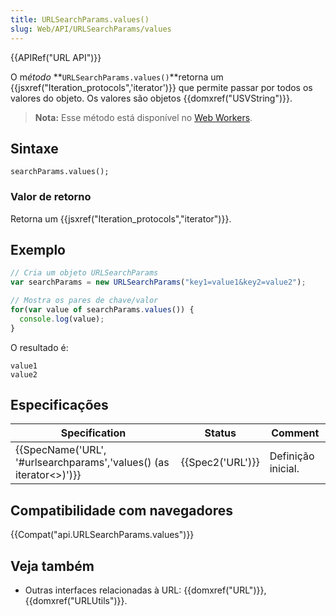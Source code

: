 ```yaml
---
title: URLSearchParams.values()
slug: Web/API/URLSearchParams/values
---
```


{{APIRef("URL API")}}

O m*étodo* **`URLSearchParams.values()`**retorna um {{jsxref("Iteration_protocols",'iterator')}} que permite passar por todos os valores do objeto. Os valores são objetos {{domxref("USVString")}}.

> **Nota:** Esse método está disponível no [Web Workers](/pt-BR/docs/Web/API/Web_Workers_API).

## Sintaxe

```
searchParams.values();
```

### Valor de retorno

Retorna um {{jsxref("Iteration_protocols","iterator")}}.

## Exemplo

```js
// Cria um objeto URLSearchParams
var searchParams = new URLSearchParams("key1=value1&key2=value2");

// Mostra os pares de chave/valor
for(var value of searchParams.values()) {
  console.log(value);
}
```

O resultado é:

```
value1
value2
```

## Especificações

| Specification                                                                                    | Status               | Comment            |
| ------------------------------------------------------------------------------------------------ | -------------------- | ------------------ |
| {{SpecName('URL', '#urlsearchparams','values() (as iterator&lt;&gt;)')}} | {{Spec2('URL')}} | Definição inicial. |

## Compatibilidade com navegadores

{{Compat("api.URLSearchParams.values")}}

## Veja também

- Outras interfaces relacionadas à URL: {{domxref("URL")}}, {{domxref("URLUtils")}}.
